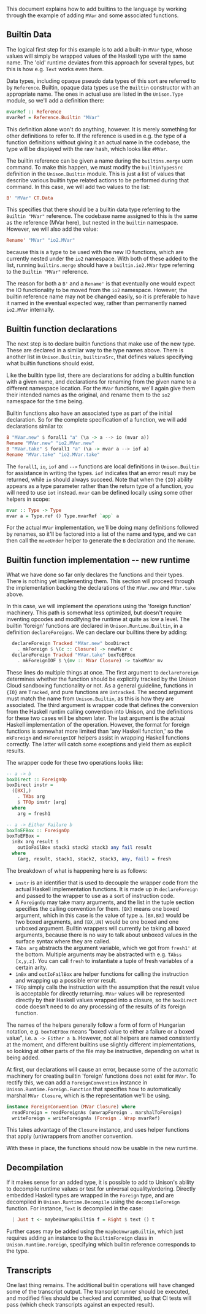 This document explains how to add builtins to the language by working
through the example of adding `MVar` and some associated functions.

## Builtin Data

The logical first step for this example is to add a built-in `MVar`
type, whose values will simply be wrapped values of the Haskell type
with the same name. The 'old' runtime deviates from this approach for
several types, but this is how e.g. `Text` works even there.

Data types, including opaque pseudo data types of this sort are
referred to by `Reference`. Builtin, opaque data types use the
`Builtin` constructor with an appropriate name. The ones in actual
use are listed in the `Unison.Type` module, so we'll add a definition
there:

``` haskell
mvarRef :: Reference
mvarRef = Reference.Builtin "MVar"
```

This definition alone won't do anything, however. It is merely
something for other definitions to refer to. If the reference is used
in e.g. the type of a function definitions without giving it an actual
name in the codebase, the type will be displayed with the raw hash,
which looks like `#MVar`.

The builtin reference can be given a name during the `builtins.merge`
ucm command. To make this happen, we must modify the `builtinTypesSrc`
definition in the `Unison.Builtin` module. This is just a list of
values that describe various builtin type related actions to be
performed during that command. In this case, we will add two values to
the list:

``` haskell
B' "MVar" CT.Data
```

This specifies that there should be a builtin data type referring to
the `Builtin "MVar"` reference. The codebase name assigned to this is
the same as the reference (MVar here), but nested in the `builtin`
namespace. However, we will also add the value:

``` haskell
Rename' "MVar" "io2.MVar"
```

because this is a type to be used with the new IO functions, which are
currently nested under the `io2` namespace. With both of these added
to the list, running `builtins.merge` should have a `builtin.io2.MVar`
type referring to the `Builtin "MVar"` reference.

The reason for both a `B'` and a `Rename'` is that eventually one
would expect the IO functionality to be moved from the `io2`
namespace. However, the builtin reference name may not be changed
easily, so it is preferable to have it named in the eventual expected
way, rather than permanently named `io2.MVar` internally.

## Builtin function declarations

The next step is to declare builtin functions that make use of the new
type. These are declared in a similar way to the type names above.
There is another list in `Unison.Builtin`, `builtinsSrc`, that defines
values specifying what builtin functions should exist.

Like the builtin type list, there are declarations for adding a
builtin function with a given name, and declarations for renaming from
the given name to a different namespace location. For the `MVar`
functions, we'll again give them their intended names as the original,
and rename them to the `io2` namespace for the time being.

Builtin functions also have an associated type as part of the initial
declaration. So for the complete specification of a function, we will
add declarations similar to:

``` haskell
B "MVar.new" $ forall1 "a" (\a -> a --> io (mvar a))
Rename "MVar.new" "io2.MVar.new"
B "MVar.take" $ forall1 "a" (\a -> mvar a --> iof a)
Rename "MVar.take" "io2.MVar.take"
```

The `forall1`, `io`, `iof` and `-->` functions are local definitions
in `Unison.Builtin` for assistance in writing the types. `iof`
indicates that an error result may be returned, while `io` should
always succeed. Note that when the `{IO}` ability appears as a type
parameter rather than the return type of a function, you will need to
use `iot` instead.
`mvar` can be defined locally using some other
helpers in scope:

``` haskell
mvar :: Type -> Type
mvar a = Type.ref () Type.mvarRef `app` a
```

For the actual `MVar` implementation, we'll be doing many definitions
followed by renames, so it'll be factored into a list of the name and
type, and we can then call the `moveUnder` helper to generate the `B`
declaration and the `Rename`.

## Builtin function implementation -- new runtime

What we have done so far only declares the functions and their types.
There is nothing yet implementing them. This section will proceed
through the implementation backing the declarations of the `MVar.new`
and `MVar.take` above.

In this case, we will implement the operations using the 'foreign
function' machinery. This path is somewhat less optimized, but
doesn't require inventing opcodes and modifying the runtime at
quite as low a level. The builtin 'foreign' functions are declared
in `Unison.Runtime.Builtin`, in a definition `declareForeigns`. We
can declare our builtins there by adding:

``` haskell
  declareForeign Tracked "MVar.new" boxDirect
    . mkForeign $ \(c :: Closure) -> newMVar c
  declareForeign Tracked "MVar.take" boxToEFBox
    . mkForeignIOF $ \(mv :: MVar Closure) -> takeMVar mv
```

These lines do multiple things at once. The first argument to
`declareForeign` determines whether the function should be explicitly
tracked by the Unison Cloud sandboxing functionality or not. As a
general guideline, functions in `{IO}` are `Tracked`, and pure
functions are `Untracked`. The second argument must match the name
from `Unison.Builtin`, as this is how they are associated. The third
argument is wrapper code that defines the conversion from the Haskell
runtim calling convention into Unison, and the definitions for these
two cases will be shown later. The last argument is the actual Haskell
implementation of the operation. However, the format for foreign
functions is somewhat more limited than 'any Haskell function,' so the
`mkForeign` and `mkForeignIOF` helpers assist in wrapping Haskell
functions correctly. The latter will catch some exceptions and yield
them as explicit results.

The wrapper code for these two operations looks like:

``` haskell
-- a -> b
boxDirect :: ForeignOp
boxDirect instr =
  ([BX],)
    . TAbs arg
    $ TFOp instr [arg]
  where
    arg = fresh1

-- a -> Either Failure b
boxToEFBox :: ForeignOp
boxToEFBox =
  inBx arg result $
    outIoFailBox stack1 stack2 stack3 any fail result
  where
    (arg, result, stack1, stack2, stack3, any, fail) = fresh
```

The breakdown of what is happening here is as follows:

  - `instr` is an identifier that is used to decouple the wrapper
    code from the actual Haskell implementation functions. It is
    made up in `declareForeign` and passed to the wrapper to use as a
    sort of instruction code.
  - A `ForeignOp` may take many arguments, and the list in the tuple
    section specifies the calling convention for them. `[BX]` means
    one boxed argument, which in this case is the value of type `a`.
    `[BX,BX]` would be two boxed arguments, and `[BX,UN]` would be
    one boxed and one unboxed argument. Builtin wrappers will
    currently be taking all boxed arguments, because there is no way
    to talk about unboxed values in the surface syntax where they are
    called.
  - `TAbs arg` abstracts the argument variable, which we got from
    `fresh1'` at the bottom. Multiple arguments may be abstracted with
    e.g. `TAbss [x,y,z]`. You can call `fresh` to instantiate a tuple of
    fresh variables of a certain arity.
  - `inBx` and `outIoFailBox` are helper functions for calling the
    instruction and wrapping up a possible error result.
  - `TFOp` simply calls the instruction with the assumption that the
    result value is acceptable for directly returning. `MVar` values
    will be represented directly by their Haskell values wrapped into
    a closure, so the `boxDirect` code doesn't need to do any
    processing of the results of its foreign function.

The names of the helpers generally follow a form of form of Hungarian
notation, e.g. `boxToEFBox` means "boxed value to either a failure or
a boxed value", i.e. `a -> Either a b`.
However, not all helpers are named consistently at the moment, and
different builtins use slightly different implementations, so looking
at other parts of the file may be instructive, depending on what is
being added.

At first, our declarations will cause an error, because some of the
automatic machinery for creating builtin 'foreign' functions does not
exist for `MVar`. To rectify this, we can add a `ForeignConvention`
instance in `Unison.Runtime.Foreign.Function` that specifies how to
automatically marshal `MVar Closure`, which is the representation
we'll be using.

``` haskell
instance ForeignConvention (MVar Closure) where
  readForeign = readForeignAs (unwrapForeign . marshalToForeign)
  writeForeign = writeForeignAs (Foreign . Wrap mvarRef)
```

This takes advantage of the `Closure` instance, and uses helper
functions that apply (un)wrappers from another convention.

With these in place, the functions should now be usable in the new
runtime.

## Decompilation

If it makes sense for an added type, it is possible to add to Unison's
ability to decompile runtime values or test for universal
equality/ordering. Directly embedded Haskell types are wrapped in the
`Foreign` type, and are decompiled in `Unison.Runtime.Decompile` using
the `decompileForeign` function. For instance, `Text` is decompiled in
the case:

``` haskell
  | Just t <- maybeUnwrapBuiltin f = Right $ text () t
```

Further cases may be added using the `maybeUnwrapBuiltin`, which just
requires adding an instance to the `BuiltinForeign` class in
`Unison.Runtime.Foreign`, specifying which builtin reference
corresponds to the type.

## Transcripts

One last thing remains. The additional builtin operations will have
changed some of the transcript output. The transcript runner should be
executed, and modified files should be checked and committed, so that
CI tests will pass (which check transcripts against an expected
result).

